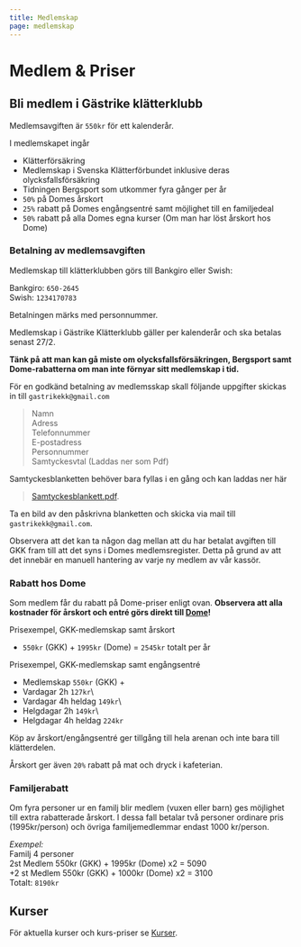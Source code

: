 ```yaml
---
title: Medlemskap
page: medlemskap
---
```


# Medlem & Priser

## Bli medlem i Gästrike klätterklubb

Medlemsavgiften är `550kr` för ett kalenderår.

I medlemskapet ingår
- Klätterförsäkring
- Medlemskap i Svenska Klätterförbundet inklusive deras olycksfallsförsäkring
- Tidningen Bergsport som utkommer fyra gånger per år
- `50%` på Domes årskort
- `25%` rabatt på Domes engångsentré samt möjlighet till en familjedeal
- `50%` rabatt på alla Domes egna kurser (Om man har löst årskort hos Dome)

### Betalning av medlemsavgiften

Medlemskap till klätterklubben görs till Bankgiro eller Swish:

Bankgiro: `650-2645`\
Swish: `1234170783`

Betalningen märks med personnummer.

Medlemskap i Gästrike Klätterklubb gäller per kalenderår och ska betalas senast 27/2.

**Tänk på att man kan gå miste om olycksfallsförsäkringen, Bergsport samt Dome-rabatterna om man inte förnyar sitt medlemskap i tid.**

För en godkänd betalning av medlemsskap skall följande uppgifter skickas in till `gastrikekk@gmail.com`

> Namn \
Adress\
Telefonnummer\
E-postadress\
Personnummer\
Samtyckesvtal (Laddas ner som Pdf)

Samtyckesblanketten behöver bara fyllas i en gång och kan laddas ner här
> <a href="/assets/files/styrdokument/Samtyckesblankett.pdf" target="_blank">Samtyckesblankett.pdf</a>.

Ta en bild av den påskrivna blanketten och skicka via mail till `gastrikekk@gmail.com`.

Observera att det kan ta någon dag mellan att du har betalat avgiften till GKK fram till att det syns i Domes medlemsregister. Detta på grund av att det innebär en manuell hantering av varje ny medlem av vår kassör.

### Rabatt hos Dome

Som medlem får du rabatt på Dome-priser enligt ovan. **Observera att alla kostnader för årskort och entré görs direkt till <a href="https://www.thedome.se/" target="_blank">Dome</a>!**

Prisexempel, GKK-medlemskap samt årskort
- `550kr` (GKK) + `1995kr` (Dome) = `2545kr` totalt per år

Prisexempel, GKK-medlemskap samt engångsentré
- Medlemskap `550kr` (GKK) +
- Vardagar 2h `127kr`\
- Vardagar 4h heldag `149kr`\
- Helgdagar 2h `149kr`\
- Helgdagar 4h heldag `224kr`

Köp av årskort/engångsentré ger tillgång till hela arenan och inte bara till klätterdelen.

Årskort ger även `20%` rabatt på mat och dryck i kafeterian.

### Familjerabatt

Om fyra personer ur en familj blir medlem (vuxen eller barn) ges möjlighet till extra rabatterade årskort.
I dessa fall betalar två personer ordinare pris (1995kr/person) och övriga familjemedlemmar endast 1000 kr/person.

*Exempel:* \
Familj 4 personer\
2st Medlem 550kr (GKK) + 1995kr (Dome) x2 = 5090\
+2 st Medlem 550kr (GKK) + 1000kr (Dome) x2 = 3100\
Totalt: `8190kr`


## Kurser

För aktuella kurser och kurs-priser se [Kurser](./kurser).
